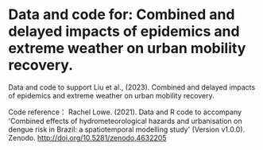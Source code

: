 # Data and code for: Combined and delayed impacts of epidemics and extreme weather on urban mobility recovery.

Data and code to support Liu et al., (2023). Combined and delayed impacts of epidemics and extreme weather on urban mobility recovery. 

Code reference：
Rachel Lowe. (2021). Data and R code to accompany 'Combined effects of hydrometeorological hazards and urbanisation on dengue risk in Brazil: a spatiotemporal modelling study' (Version v1.0.0). Zenodo. http://doi.org/10.5281/zenodo.4632205
